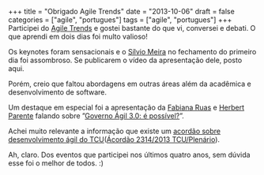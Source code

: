 +++
title = "Obrigado Agile Trends"
date = "2013-10-06"
draft = false
categories = ["agile", "portugues"]
tags = ["agile", "portugues"]
+++
Participei do [Agile Trends](https://agiletrendsbr.com/) e gostei
bastante do que vi, conversei e debati. O que aprendi em dois dias foi
multo valioso!

Os keynotes foram sensacionais e o [Sílvio
Meira](https://terramagazine.terra.com.br/silviomeira/blog) no fechamento
do primeiro dia foi assombroso. Se publicarem o vídeo da apresentação
dele, posto aqui.

Porém, creio que faltou abordagens em outras áreas além da acadêmica e
desenvolvimento de software.

Um destaque em especial foi a apresentação da
[Fabiana Ruas](https://twitter.com/faruas) e
[Herbert Parente](https://twitter.com/herbertparente) falando sobre
”[Governo Ágil 3.0: é possível?](https://www.slideshare.net/faruas/agile-trends-2013-governo-gil30share)”.

Achei muito relevante a informação que existe um [acordão sobre desenvolvimento ágil do TCU](https://governoagil.com.br/2013/09/05/acordao-do-tcu-sobre-metodologia-agil/)([Ácordão 2314/2013 TCU/Plenário](https://contas.tcu.gov.br/juris/SvlHighLight?key=ACORDAO-LEGADO-116247&texto=2b434f4c45474941444f253341253232504c454e4152494f2532322b414e442b2b2532384e554d41434f5244414f253341323331342b4f522b4e554d52454c4143414f253341323331342532392b414e442b2b2532384e554d414e4f41434f5244414f253341323031332b4f522b4e554d414e4f52454c4143414f25334132303133253239&sort=DTRELEVANCIA&ordem=DESC&bases=ACORDAO-LEGADO;DECISAO-LEGADO;RELACAO-LEGADO;ACORDAO-RELACAO-LEGADO;&highlight=&posicaoDocumento=0)).

Ah, claro. Dos eventos que participei nos últimos quatro anos, sem
dúvida esse foi o melhor de todos. :)

